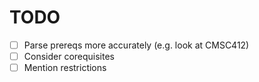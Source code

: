 # TODO

- [ ] Parse prereqs more accurately (e.g. look at CMSC412)
- [ ] Consider corequisites
- [ ] Mention restrictions
